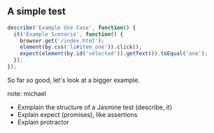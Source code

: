 ## A simple test

```js
describe('Example Use Case', function() {
  it('Example Scenario', function() {
    browser.get('/index.html');
    element(by.css('li#item_one')).click();
    expect(element(by.id('selected')).getText()).toEqual('one');
  });
});
```

So far so good, let's look at a bigger example.

note:
michael

- Exmplain the structure of a Jasmine test (describe, it)
- Explain expect (promises), like assertions
- Explain protractor
